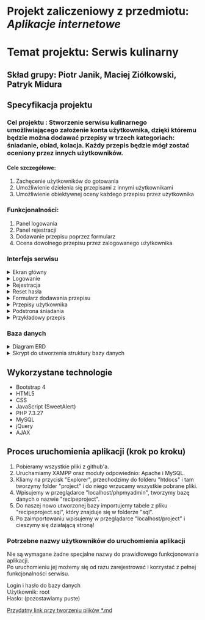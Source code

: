 # Projekt zaliczeniowy z przedmiotu: _**Aplikacje internetowe**_

# Temat projektu: Serwis kulinarny
## Skład grupy: Piotr Janik, Maciej Ziółkowski, Patryk Midura
## Specyfikacja projektu
### Cel projektu : Stworzenie serwisu kulinarnego umożliwiającego założenie konta użytkownika, dzięki któremu będzie można dodawać przepisy w trzech kategoriach: śniadanie, obiad, kolacja. Każdy przepis będzie mógł zostać oceniony przez innych użytkowników.
#### Cele szczegółowe:
   1. Zachęcenie użytkowników do gotowania
   2. Umożliwienie dzielenia się przepisami z innymi użytkownikami
   3. Umożliwienie obiektywnej oceny każdego przepisu przez użytkownika
### Funkcjonalności:
   1. Panel logowania
   2. Panel rejestracji
   3. Dodawanie przepisu poprzez formularz
   4. Ocena dowolnego przepisu przez zalogowanego użytkownika
### Interfejs serwisu

<details>
	<summary>Ekran główny</summary>
	
![alt text][index]

</details>
	
<details>
       <summary>Logowanie</summary>

![alt text][logowanie]

</details>

<details>
       <summary>Rejestracja</summary>

![alt text][rejestracja]

</details>

<details>
       <summary>Reset hasła</summary>

![alt text][reset]

</details>

<details>
       <summary>Formularz dodawania przepisu</summary>

![alt text][addRecipe]

</details>

<details>
       <summary>Przepisy użytkownika</summary>

![alt text][userRecipes]

</details>

<details>
       <summary>Podstrona śniadania</summary>

![alt text][breakfast]

</details>

<details>
       <summary>Przykładowy przepis</summary>

![alt text][recipe]

</details>
         
### Baza danych

<details>
	<summary>Diagram ERD</summary>
	
![alt text][ERD]

</details>

<details>
	<summary>Skrypt do utworzenia struktury bazy danych</summary>

https://drive.google.com/file/d/141Z3xMK0YaWVQEObaNQoUpOjWKFbY09b/view?usp=sharing

</details>

## Wykorzystane technologie
- Bootstrap 4
- HTML5
- CSS
- JavaScript (SweetAlert)
- PHP 7.3.27
- MySQL
- jQuery
- AJAX

## Proces uruchomienia aplikacji (krok po kroku)
1. Pobieramy wszystkie pliki z github'a.
2. Uruchamiamy XAMPP oraz moduły odpowiednio: Apache i MySQL. 
3. Kliamy na przycisk "Explorer", przechodzimy do folderu "htdocs" i tam tworzymy folder "project" i do niego wrzucamy wszystkie pobrane pliki.
4. Wpisujemy w przeglądarce "localhost/phpmyadmin", tworzymy bazę danych o nazwie "recipeproject".
5. Do naszej nowo utworzonej bazy importujemy tabele z pliku "recipeproject.sql", który znajduje się w folderze "sql".
6. Po zaimportowaniu wpisujemy w przeglądarce "localhost/project" i cieszymy się działającą stroną!

### Potrzebne nazwy użytkowników do uruchomienia aplikacji
Nie są wymagane żadne specjalne nazwy do prawidłowego funkcjonowania aplikacji. <br>
Po uruchomieniu jej możemy się od razu zarejestrować i korzystać z pełnej funkcjonalności serwisu.

Login i hasło do bazy danych<br>
Użytkownik: root<br>
Hasło: (pozostawiamy puste)

[Przydatny link przy tworzeniu plików *.md ](https://github.com/adam-p/markdown-here/wiki/Markdown-Cheatsheet)

[ERD]: https://i.ibb.co/wr5BFdg/schemat.png "Schemat ERD"
[index]: https://i.ibb.co/1LnfD2F/index.png "Strona główna"
[logowanie]: https://i.ibb.co/gmcDwCW/logowanie.png "Panel logowania"
[rejestracja]: https://i.ibb.co/cLndQNx/rejestracja.png "Panel rejestracji"
[reset]: https://i.ibb.co/C18gqbD/reset.png "Panel resetowania hasła"
[userRecipes]: https://i.ibb.co/bsNpcXK/user-Recipes.png "Przepisy użytkownika"
[addRecipe]: https://i.ibb.co/1qyxcKh/add-Recipe.png "Dodaj przepis"
[breakfast]: https://i.ibb.co/Lv4FWM5/breakfast.png "Podstrona śniadania"
[recipe]: https://i.ibb.co/k0sWtXR/recipe.png "Przykładowy przepis"
